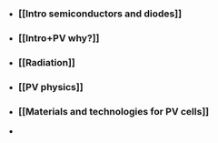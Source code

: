 - ### [[Intro semiconductors and diodes]]
- ### [[Intro+PV why?]]
- ### [[Radiation]]
- ### [[PV physics]]
- ### [[Materials and technologies for PV cells]]
-